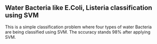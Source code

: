 <h2> Water Bacteria like E.Coli, Listeria classification using SVM </h2>
<p> This is a simple classification problem where four types of water Bacteria are being classified using SVM. The sccuracy stands 98% after applying SVM. </P>
